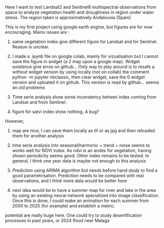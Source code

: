 Here I want to test Landsat2 and Sentinel8 multispectral observations from space to analyze vegetation health and droughness in region under water stress. The region taken is approximatively Andalousia (Spain)

This is my first project using google earth engine, but figures are for now encouraging. Mains issues are :

1) same vegetation index give different figure for Landsat and for Sentinel. Reason is unclear.
   
2) I made a .ipynb file on google colab, mainly for vizualisation  but I cannot save the figure in widget (a 2 map upon a google map). Widget existence give erros on github... Only way to play around is to resafe a without widget version by using locally (not on collab) the comment python -m  jupyter nbclassic, then clear widget, save the 0 widget version and uploated it on github. This version is read by github... seems an old problems

3) Time serie analysis show some inconstency betwen index coming from Landsat and from Sentinel.

4) figure for satvi index show nothing. A bug?
    

However,
1) map are nice,  I can save them locally as tif or as jpg and then reloaded them for another analysis
  
2) time serie analysis into seasonal/harmonic + trend + noise  seems to works well for NDVI index. As ndvi is an andex for vegetation, having shown periodicity seems good. Other index remains to be tested. In general, I think one year data is maybe not enough to this  analysis

3) Prediction using ARIMA algorithm but needs before hand study to find a good parametrisation. Prediction needs to be compared with real observations, and I think more data would be better here

4) next idea would be to have a summer map for river and lake in the area by using an existing neural network specialized into image classification. Once this is done, I could make an animation for each summer from 2000 to 2025 (for example) and establish a metric.


 potential are really huge here. One could try to study desertification processes in past years, or 2024 flood near Malaga
